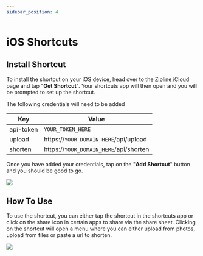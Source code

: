 ```yaml
---
sidebar_position: 4
---
```


# iOS Shortcuts

## Install Shortcut
To install the shortcut on your iOS device, head over to the [Zipline iCloud](https://www.icloud.com/shortcuts/2b992ed0c0434c7ea71f55a747eac102) page and tap "**Get Shortcut**". Your shortcuts app will then open and you will be prompted to set up the shortcut.

The following credentials will need to be added

|    Key    | Value |
| --------- | ----- |
| api-token | `YOUR_TOKEN_HERE` |
| upload    | https://`YOUR_DOMAIN_HERE`/api/upload |
| shorten   | https://`YOUR_DOMAIN_HERE`/api/shorten |

Once you have added your credentials, tap on the "**Add Shortcut**" button and you should be good to go.

![](/guides/ios-shortcut-1.png)

## How To Use
To use the shortcut, you can either tap the shortcut in the shortcuts app or click on the share icon in certain apps to share via the share sheet. Clicking on the shortcut will open a menu where you can either upload from photos, upload from files or paste a url to shorten.

![](/guides/ios-shortcut-2.png)